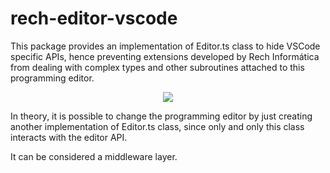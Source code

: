 # rech-editor-vscode

This package provides an implementation of Editor.ts class to hide VSCode specific APIs, hence preventing extensions developed by Rech Informática from dealing with complex types and other subroutines attached to this programming editor.

<p align="center">
  <img src="https://github.com/RechInformatica/rech-editor-vscode/blob/master/doc/rech-editor-vscode-structure.png">
</p>

In theory, it is possible to change the programming editor by just creating another implementation of Editor.ts class, since only and only this class interacts  with the editor API.

It can be considered a middleware layer.
